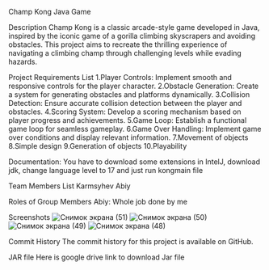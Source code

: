Champ Kong Java Game

Description
Champ Kong is a classic arcade-style game developed in Java, inspired by the iconic game of a gorilla climbing skyscrapers and avoiding obstacles. This project aims to recreate the thrilling experience of navigating a climbing champ through challenging levels while evading hazards.

Project Requirements List
1.Player Controls: Implement smooth and responsive controls for the player character.
2.Obstacle Generation: Create a system for generating obstacles and platforms dynamically.
3.Collision Detection: Ensure accurate collision detection between the player and obstacles.
4.Scoring System: Develop a scoring mechanism based on player progress and achievements.
5.Game Loop: Establish a functional game loop for seamless gameplay.
6.Game Over Handling: Implement game over conditions and display relevant information.
7.Movement of objects
8.Simple design
9.Generation of objects
10.Playability

Documentation: You have to download some extensions in IntelJ, download jdk, change language level to 17 and just run kongmain file 

Team Members List
Karmsyhev Abiy

Roles of Group Members
Abiy: Whole job done by me

Screenshots
![Снимок экрана (51)](https://github.com/KarnaAbiy/monitoring_system-for_files/assets/99629706/dc7c49c2-5624-4a34-a95a-e8092c5eec4d)
![Снимок экрана (50)](https://github.com/KarnaAbiy/monitoring_system-for_files/assets/99629706/a33c8763-13a8-4ca5-9ebc-2b333829a594)
![Снимок экрана (49)](https://github.com/KarnaAbiy/monitoring_system-for_files/assets/99629706/820a3282-7251-465d-abe5-82b96e9a9aed)
![Снимок экрана (48)](https://github.com/KarnaAbiy/monitoring_system-for_files/assets/99629706/2c2a4105-45cc-4032-838d-200e3ae2ba06)

Commit History
The commit history for this project is available on GitHub.

JAR file
Here is google drive link to download Jar file
